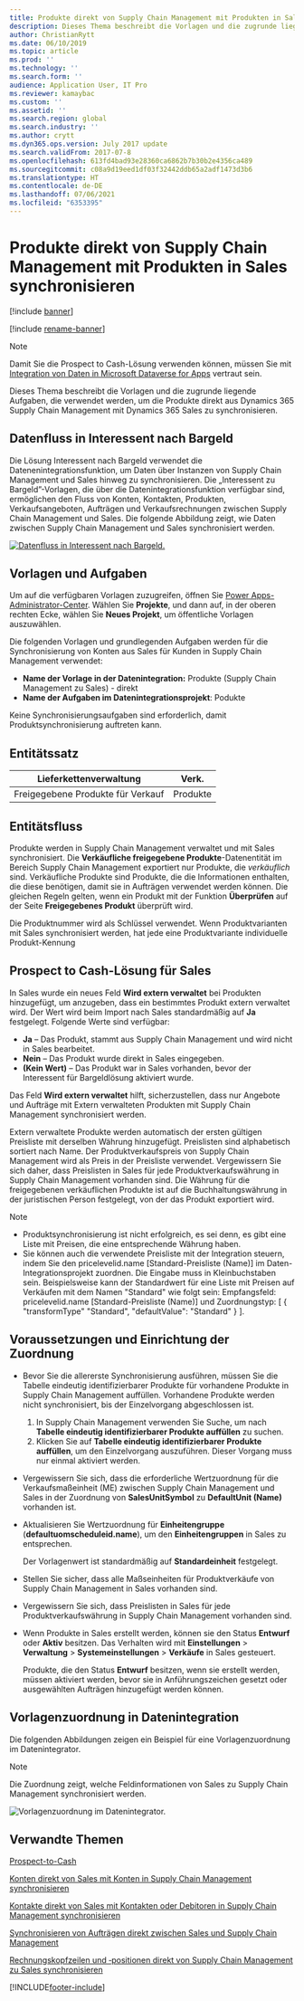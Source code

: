 ```yaml
---
title: Produkte direkt von Supply Chain Management mit Produkten in Sales synchronisieren
description: Dieses Thema beschreibt die Vorlagen und die zugrunde liegende Aufgaben, die verwendet werden, um die Produkte aus Dynamics 365 Supply Chain Management mit Dynamics 365 Sales zu synchronisieren.
author: ChristianRytt
ms.date: 06/10/2019
ms.topic: article
ms.prod: ''
ms.technology: ''
ms.search.form: ''
audience: Application User, IT Pro
ms.reviewer: kamaybac
ms.custom: ''
ms.assetid: ''
ms.search.region: global
ms.search.industry: ''
ms.author: crytt
ms.dyn365.ops.version: July 2017 update
ms.search.validFrom: 2017-07-8
ms.openlocfilehash: 613fd4bad93e28360ca6862b7b30b2e4356ca489
ms.sourcegitcommit: c08a9d19eed1df03f32442ddb65a2adf1473d3b6
ms.translationtype: HT
ms.contentlocale: de-DE
ms.lasthandoff: 07/06/2021
ms.locfileid: "6353395"
---
```

# <a name="synchronize-products-directly-from-supply-chain-management-to-products-in-sales"></a>Produkte direkt von Supply Chain Management mit Produkten in Sales synchronisieren

[!include [banner](../includes/banner.md)]

[!include [rename-banner](~/includes/cc-data-platform-banner.md)]

> [!NOTE]
> Damit Sie die Prospect to Cash-Lösung verwenden können, müssen Sie mit [Integration von Daten in Microsoft Dataverse for Apps](/powerapps/administrator/data-integrator) vertraut sein.

Dieses Thema beschreibt die Vorlagen und die zugrunde liegende Aufgaben, die verwendet werden, um die Produkte direkt aus Dynamics 365 Supply Chain Management mit Dynamics 365 Sales zu synchronisieren.

## <a name="data-flow-in-prospect-to-cash"></a>Datenfluss in Interessent nach Bargeld

Die Lösung Interessent nach Bargeld verwendet die Datenenintegrationsfunktion, um Daten über Instanzen von Supply Chain Management und Sales hinweg zu synchronisieren. Die „Interessent zu Bargeld”-Vorlagen, die über die Datenintegrationsfunktion verfügbar sind, ermöglichen den Fluss von Konten, Kontakten, Produkten, Verkaufsangeboten, Aufträgen und Verkaufsrechnungen zwischen Supply Chain Management und Sales. Die folgende Abbildung zeigt, wie Daten zwischen Supply Chain Management und Sales synchronisiert werden.

[![Datenfluss in Interessent nach Bargeld.](./media/prospect-to-cash-data-flow.png)](./media/prospect-to-cash-data-flow.png)

## <a name="templates-and-tasks"></a>Vorlagen und Aufgaben

Um auf die verfügbaren Vorlagen zuzugreifen, öffnen Sie [Power Apps-Administrator-Center](https://admin.powerapps.com/dataintegration). Wählen Sie **Projekte**, und dann auf, in der oberen rechten Ecke, wählen Sie **Neues Projekt**, um öffentliche Vorlagen auszuwählen.

Die folgenden Vorlagen und grundlegenden Aufgaben werden für die Synchronisierung von Konten aus Sales für Kunden in Supply Chain Management verwendet:

- **Name der Vorlage in der Datenintegration:** Produkte (Supply Chain Management zu Sales) - direkt
- **Name der Aufgaben im Datenintegrationsprojekt**: Podukte

Keine Synchronisierungsaufgaben sind erforderlich, damit Produktsynchronisierung auftreten kann.

## <a name="entity-set"></a>Entitätssatz

| Lieferkettenverwaltung    | Verk.    |
|----------------------------|----------|
| Freigegebene Produkte für Verkauf | Produkte |

## <a name="entity-flow"></a>Entitätsfluss

Produkte werden in Supply Chain Management verwaltet und mit Sales synchronisiert. Die **Verkäufliche freigegebene Produkte**-Datenentität im Bereich Supply Chain Management exportiert nur Produkte, die *verkäuflich* sind. Verkäufliche Produkte sind Produkte, die die Informationen enthalten, die diese benötigen, damit sie in Aufträgen verwendet werden können. Die gleichen Regeln gelten, wenn ein Produkt mit der Funktion **Überprüfen** auf der Seite **Freigegebenes Produkt** überprüft wird.

Die Produktnummer wird als Schlüssel verwendet. Wenn Produktvarianten mit Sales synchronisiert werden, hat jede eine Produktvariante individuelle Produkt-Kennung

## <a name="prospect-to-cash-solution-for-sales"></a>Prospect to Cash-Lösung für Sales

In Sales wurde ein neues Feld **Wird extern verwaltet** bei Produkten hinzugefügt, um anzugeben, dass ein bestimmtes Produkt extern verwaltet wird. Der Wert wird beim Import nach Sales standardmäßig auf **Ja** festgelegt. Folgende Werte sind verfügbar:

- **Ja** – Das Produkt, stammt aus Supply Chain Management und wird nicht in Sales bearbeitet.
- **Nein** – Das Produkt wurde direkt in Sales eingegeben.
- **(Kein Wert)** – Das Produkt war in Sales vorhanden, bevor der Interessent für Bargeldlösung aktiviert wurde.

Das Feld **Wird extern verwaltet** hilft, sicherzustellen, dass nur Angebote und Aufträge mit Extern verwalteten Produkten mit Supply Chain Management synchronisiert werden.

Extern verwaltete Produkte werden automatisch der ersten gültigen Preisliste mit derselben Währung hinzugefügt. Preislisten sind alphabetisch sortiert nach Name. Der Produktverkaufspreis von Supply Chain Management wird als Preis in der Preisliste verwendet. Vergewissern Sie sich daher, dass Preislisten in Sales für jede Produktverkaufswährung in Supply Chain Management vorhanden sind. Die Währung für die freigegebenen verkäuflichen Produkte ist auf die Buchhaltungswährung in der juristischen Person festgelegt, von der das Produkt exportiert wird.

> [!NOTE]
> - Produktsynchronisierung ist nicht erfolgreich, es sei denn, es gibt eine Liste mit Preisen, die eine entsprechende Währung haben.
> - Sie können auch die verwendete Preisliste mit der Integration steuern, indem Sie den pricelevelid.name [Standard-Preisliste (Name)] im Daten-Integrationsprojekt zuordnen. Die Eingabe muss in Kleinbuchstaben sein. Beispielsweise kann der Standardwert für eine Liste mit Preisen auf Verkäufen mit dem Namen "Standard" wie folgt sein: Empfangsfeld: pricelevelid.name [Standard-Preisliste (Name)] und Zuordnungstyp: [ { "transformType" "Standard", "defaultValue": "Standard" } ].

## <a name="preconditions-and-mapping-setup"></a>Voraussetzungen und Einrichtung der Zuordnung

- Bevor Sie die allererste Synchronisierung ausführen, müssen Sie die Tabelle eindeutig identifizierbarer Produkte für vorhandene Produkte in Supply Chain Management auffüllen. Vorhandene Produkte werden nicht synchronisiert, bis der Einzelvorgang abgeschlossen ist.

    1. In Supply Chain Management verwenden Sie Suche, um nach **Tabelle eindeutig identifizierbarer Produkte auffüllen** zu suchen.
    2. Klicken Sie auf **Tabelle eindeutig identifizierbarer Produkte auffüllen**, um den Einzelvorgang auszuführen. Dieser Vorgang muss nur einmal aktiviert werden.

- Vergewissern Sie sich, dass die erforderliche Wertzuordnung für die Verkaufsmaßeinheit (ME) zwischen Supply Chain Management und Sales in der Zuordnung von **SalesUnitSymbol** zu **DefaultUnit (Name)** vorhanden ist.
- Aktualisieren Sie Wertzuordnung für **Einheitengruppe** (**defaultuomscheduleid.name**), um den **Einheitengruppen** in Sales zu entsprechen.

    Der Vorlagenwert ist standardmäßig auf **Standardeinheit** festgelegt.

- Stellen Sie sicher, dass alle Maßseinheiten für Produktverkäufe von Supply Chain Management in Sales vorhanden sind.
- Vergewissern Sie sich, dass Preislisten in Sales für jede Produktverkaufswährung in Supply Chain Management vorhanden sind.
- Wenn Produkte in Sales erstellt werden, können sie den Status **Entwurf** oder **Aktiv** besitzen. Das Verhalten wird mit **Einstellungen** > **Verwaltung** > **Systemeinstellungen** > **Verkäufe** in Sales gesteuert.

    Produkte, die den Status **Entwurf** besitzen, wenn sie erstellt werden, müssen aktiviert werden, bevor sie in Anführungszeichen gesetzt oder ausgewählten Aufträgen hinzugefügt werden können.

## <a name="template-mapping-in-data-integration"></a>Vorlagenzuordnung in Datenintegration

Die folgenden Abbildungen zeigen ein Beispiel für eine Vorlagenzuordnung im Datenintegrator. 

> [!NOTE]
> Die Zuordnung zeigt, welche Feldinformationen von Sales zu Supply Chain Management synchronisiert werden.

![Vorlagenzuordnung im Datenintegrator.](./media/products-direct-template-mapping-data-integrator-1.png)


## <a name="related-topics"></a>Verwandte Themen

[Prospect-to-Cash](prospect-to-cash.md)

[Konten direkt von Sales mit Konten in Supply Chain Management synchronisieren](accounts-template-mapping-direct.md)

[Kontakte direkt von Sales mit Kontakten oder Debitoren in Supply Chain Management synchronisieren](contacts-template-mapping-direct.md)

[Synchronisieren von Aufträgen direkt zwischen Sales und Supply Chain Management](sales-order-template-mapping-direct-two-ways.md)

[Rechnungskopfzeilen und ‑positionen direkt von Supply Chain Management zu Sales synchronisieren](sales-invoice-template-mapping-direct.md)





[!INCLUDE[footer-include](../../includes/footer-banner.md)]